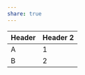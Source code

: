 ```yaml
---
share: true
---
```


| Header | Header 2 |
|--------|----------|
| A      | 1        |
| B      | 2        |



